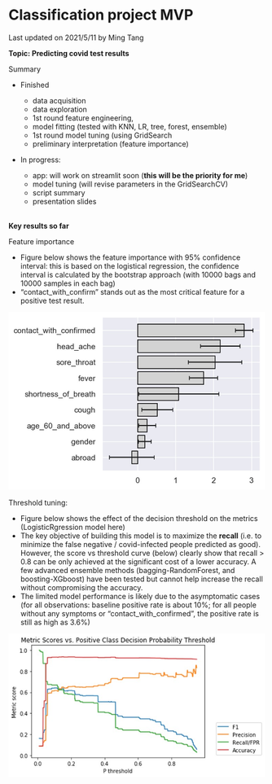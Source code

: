 # Classification project MVP

Last updated on 2021/5/11 by Ming Tang

**Topic: Predicting covid test results**


Summary
* Finished
  * data acquisition
  * data exploration
  * 1st round feature engineering,
  * model fitting (tested with KNN, LR, tree, forest, ensemble)
  * 1st round model tuning (using GridSearch
  * preliminary interpretation (feature importance)
* In progress:
  * app: will work on streamlit soon (**this will be the priority for me**)
  * model tuning (will revise parameters in the GridSearchCV)
  * script summary
  * presentation slides

  <br>

**Key results so far**

Feature importance
* Figure below shows the feature importance with 95% confidence interval: this is based on the logistical regression, the confidence interval is calculated by the bootstrap approach (with 10000 bags and 10000 samples in each bag)
* “contact_with_confirm” stands out as the most critical feature for a positive test result.

![Feature importance](/2021.5.11_mvp/figures/1.jpg?raw=true)

Threshold tuning:
* Figure below shows the effect of the decision threshold on the metrics (LogisticRgression model here)
* The key objective of building this model is to maximize the **recall** (i.e. to minimize the false negative / covid-infected people predicted as good). However, the score vs threshold curve (below) clearly show that recall > 0.8 can be only achieved at the significant cost of a lower accuracy. A few advanced ensemble methods (bagging-RandomForest, and boosting-XGboost) have been tested but cannot help increase the recall without compromising the accuracy.
* The limited model performance is likely due to the asymptomatic cases (for all observations: baseline positive rate is about 10%; for all people without any symptoms or “contact_with_confirmed”, the positive rate is still as high as 3.6%)

![Threshold tuning](/2021.5.11_mvp/figures/2.jpg?raw=true)
